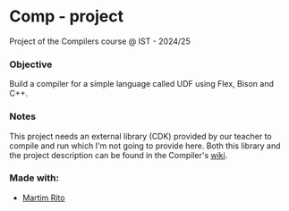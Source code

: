 # Comp - project
Project of the Compilers course @ IST - 2024/25

### Objective
Build a compiler for a simple language called UDF using Flex, Bison and C++.

### Notes
This project needs an external library (CDK) provided by our teacher to compile and run which I'm not going to provide here.
Both this library and the project description can be found in the Compiler's [wiki](https://web.tecnico.ulisboa.pt/~david.matos/w/pt/index.php?title=Compiladores/Projecto_de_Compiladores).

### Made with:
- [Martim Rito](https://github.com/Martim-Rito)

